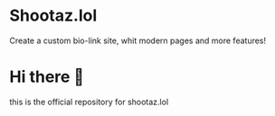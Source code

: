 # Shootaz.lol
Create a custom bio-link site, whit modern pages and more features!

# Hi there 👋
this is the official repository for shootaz.lol
